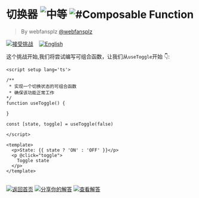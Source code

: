 <!--info-header-start--><h1>切换器 <img src="https://img.shields.io/badge/-%E4%B8%AD%E7%AD%89-d9901a" alt="中等"/> <img src="https://img.shields.io/badge/-%23Composable%20Function-999" alt="#Composable Function"/></h1><blockquote><p>By webfansplz <a href="https://github.com/webfansplz" target="_blank">@webfansplz</a></p></blockquote><p><a href="https://sfc.vuejs.org/#eyJBcHAudnVlIjoiPHNjcmlwdCBzZXR1cCBsYW5nPSd0cyc+XG5cbi8qKlxuICogSW1wbGVtZW50IGEgY29tcG9zYWJsZSBmdW5jdGlvbiB0aGF0IHRvZ2dsZSBzdGF0ZVxuICogTWFrZSB0aGUgZnVuY3Rpb24gd29yayBmaW5lXG4qL1xuZnVuY3Rpb24gdXNlVG9nZ2xlKCkge1xuXG59XG5cbmNvbnN0IFtzdGF0ZSwgdG9nZ2xlXSA9IHVzZVRvZ2dsZShmYWxzZSlcblxuPC9zY3JpcHQ+XG5cbjx0ZW1wbGF0ZT5cbiAgPHA+U3RhdGU6IHt7IHN0YXRlID8gJ09OJyA6ICdPRkYnIH19PC9wPlxuICA8cCBAY2xpY2s9XCJ0b2dnbGVcIj5cbiAgICBUb2dnbGUgc3RhdGVcbiAgPC9wPlxuPC90ZW1wbGF0ZT5cbiJ9" target="_blank"><img src="https://img.shields.io/badge/-%E6%8E%A5%E5%8F%97%E6%8C%91%E6%88%98-213547?logo=vue.js&logoColor=42b883" alt="接受挑战"/></a> &nbsp;&nbsp;&nbsp;<a href="./README.md" target="_blank"><img src="https://img.shields.io/badge/-English-gray" alt="English"/></a> </p><!--info-header-end-->


这个挑战开始,我们将尝试编写可组合函数，让我们从`useToggle`开始 👇:

```vue
<script setup lang='ts'>

/**
 * 实现一个切换状态的可组合函数
 * 确保该功能正常工作
*/
function useToggle() {

}

const [state, toggle] = useToggle(false)

</script>

<template>
  <p>State: {{ state ? 'ON' : 'OFF' }}</p>
  <p @click="toggle">
    Toggle state
  </p>
</template>

```
<!--info-footer-start--><br><a href="../../README.zh-CN.md" target="_blank"><img src="https://img.shields.io/badge/-%E8%BF%94%E5%9B%9E%E9%A6%96%E9%A1%B5-grey" alt="返回首页"/></a> <a href="https://github.com/webfansplz/vuejs-challenges/issues/new?labels=answer,zh-CN&template=1-answer.zh-CN.md&title=15%20-%20%E5%88%87%E6%8D%A2%E5%99%A8" target="_blank"><img src="https://img.shields.io/badge/-%E5%88%86%E4%BA%AB%E4%BD%A0%E7%9A%84%E8%A7%A3%E7%AD%94-teal" alt="分享你的解答"/></a> <a href="https://github.com/webfansplz/vuejs-challenges/issues?q=label%3A15+label%3Aanswer" target="_blank"><img src="https://img.shields.io/badge/-%E6%9F%A5%E7%9C%8B%E8%A7%A3%E7%AD%94-de5a77?logo=awesome-lists&logoColor=white" alt="查看解答"/></a> <!--info-footer-end-->
